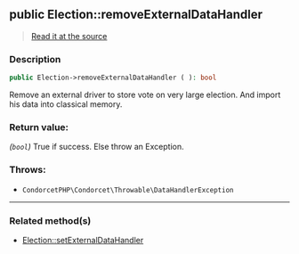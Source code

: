 ## public Election::removeExternalDataHandler

> [Read it at the source](https://github.com/julien-boudry/Condorcet/blob/master/src/Election.php#L426)

### Description    

```php
public Election->removeExternalDataHandler ( ): bool
```

Remove an external driver to store vote on very large election. And import his data into classical memory.
    

### Return value:   

*(`bool`)* True if success. Else throw an Exception.



### Throws:   

* ```CondorcetPHP\Condorcet\Throwable\DataHandlerException```

---------------------------------------

### Related method(s)      

* [Election::setExternalDataHandler](/Docs/ApiReferences/Election%20Class/public%20Election--setExternalDataHandler.md)    
